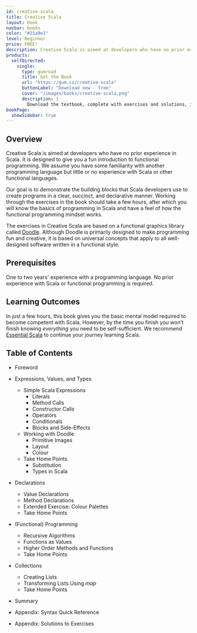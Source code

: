 ```yaml
---
id: creative-scala
title: Creative Scala
layout: book
navbar: books
color: "#21a9e1"
level: Beginner
price: FREE!
description: Creative Scala is aimed at developers who have no prior experience in Scala. It is designed to give you a fun introduction to functional programming. We assume you have some familiarity with another programming language but little or no experience with Scala or other functional languages.
products:
  selfDirected:
    single:
      type: gumroad
      title: Get the Book
      url: "https://gum.co/creative-scala"
      buttonLabel: "Download now - free"
      cover: "/images/books/creative-scala.png"
      description: |
        Download the textbook, complete with exercises and solutions, in HTML, PDF, and ePub formats.
bookPage:
  showSidebar: true
---
```


## Overview

Creative Scala is aimed at developers who have no prior experience in Scala. It is designed to give you a fun introduction to functional programming. We assume you have some familiarity with another programming language but little or no experience with Scala or other functional languages.

Our goal is to demonstrate the building blocks that Scala developers use to create programs in a clear, succinct, and declarative manner. Working through the exercises in the book should take a few hours, after which you will know the basics of programming in Scala and have a feel of how the functional programming mindset works.

The exercises in Creative Scala are based on a functional graphics library called [Doodle][doodle]. Although Doodle is primarily designed to make programming fun and creative, it is based on universal concepts that apply to all well-designed software written in a functional style.

## Prerequisites

One to two years' experience with a programming language.
No prior experience with Scala or functional programming is required.

## Learning Outcomes

In just a few hours, this book gives you the basic mental model
required to become competent with Scala,
However, by the time you finish you won't finish knowing
*everything* you need to be self-sufficient.
We recommend [Essential Scala][essential-scala]
to continue your journey learning Scala.

## Table of Contents

 - Foreword

 - Expressions, Values, and Types
    - Simple Scala Expressions
       - Literals
       - Method Calls
       - Constructor Calls
       - Operators
       - Conditionals
       - Blocks and Side-Effects
    - Working with Doodle
       - Primitive Images
       - Layout
       - Colour
    - Take Home Points
       - Substitution
       - Types in Scala

 - Declarations
    - Value Declarations
    - Method Declarations
    - Extended Exercise: Colour Palettes
    - Take Home Points

 - (Functional) Programming
    - Recursive Algorithms
    - Functions as Values
    - Higher Order Methods and Functions
    - Take Home Points

 - Collections
    - Creating Lists
    - Transforming Lists Using *map*
    - Take Home Points

 - Summary

 - Appendix: Syntax Quick Reference

 - Appendix: Solutions to Exercises

[essential-scala]: /books/essential-scala
[doodle]: https://github.com/underscoreio/doodle
